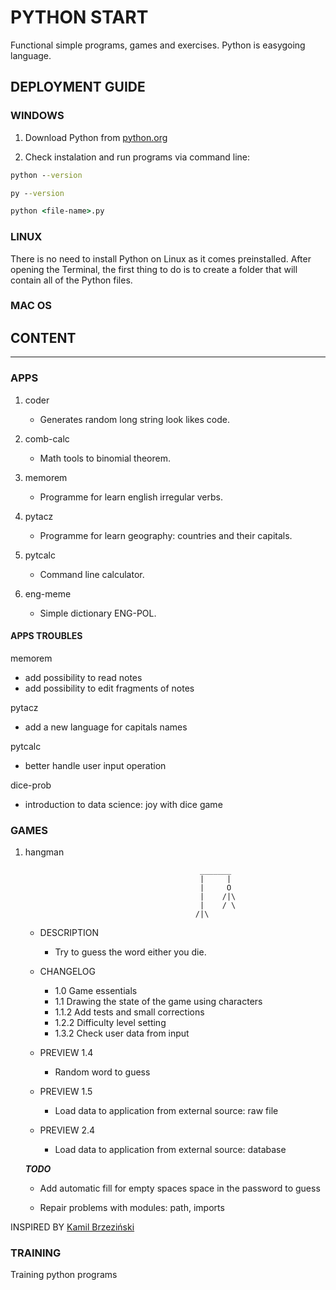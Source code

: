 # PYTHON START

Functional simple programs, games and exercises. Python is easygoing language.

## DEPLOYMENT GUIDE

### WINDOWS

1. Download Python from [python.org](https://www.python.org/downloads/windows/)

2. Check instalation and run programs via command line:

```cmd
python --version

py --version

python <file-name>.py
```

### LINUX

There is no need to install Python on Linux as it comes preinstalled. After opening the Terminal, the first thing to do is to create a folder that will contain all of the Python files.

### MAC OS

## CONTENT

---

### APPS

1. coder

   - Generates random long string look likes code.

2. comb-calc

   - Math tools to binomial theorem.

3. memorem

   - Programme for learn english irregular verbs.

4. pytacz

   - Programme for learn geography: countries and their capitals.

5. pytcalc

   - Command line calculator.

6. eng-meme

   - Simple dictionary ENG-POL.

#### APPS TROUBLES

memorem

- add possibility to read notes
- add possibility to edit fragments of notes

pytacz

- add a new language for capitals names

pytcalc

- better handle user input operation

dice-prob

- introduction to data science: joy with dice game

### GAMES

1. hangman

   ```
                                          _______
                                          |     |
                                          |     O
                                          |    /|\
                                          |    / \
                                         /|\
   ```

   - DESCRIPTION

     - Try to guess the word either you die.

   - CHANGELOG

     - 1.0 Game essentials
     - 1.1 Drawing the state of the game using characters
     - 1.1.2 Add tests and small corrections
     - 1.2.2 Difficulty level setting
     - 1.3.2 Check user data from input

   - PREVIEW 1.4

     - Random word to guess

   - PREVIEW 1.5

     - Load data to application from external source: raw file

   - PREVIEW 2.4
     - Load data to application from external source: database

   **_TODO_**

   - Add automatic fill for empty spaces space in the password to guess

   - Repair problems with modules: path, imports

INSPIRED BY [Kamil Brzeziński](https://github.com/kamilbrzezinski/python-5-projektow/blob/master/01-wisielec.py)

### TRAINING

Training python programs
